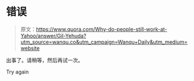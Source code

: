 # 错误

> 原文：<https://www.quora.com/Why-do-people-still-work-at-Yahoo/answer/Gil-Yehuda?utm_source=wanqu.co&utm_campaign=Wanqu+Daily&utm_medium=website>

出事了。请稍等，然后再试一次。

Try again